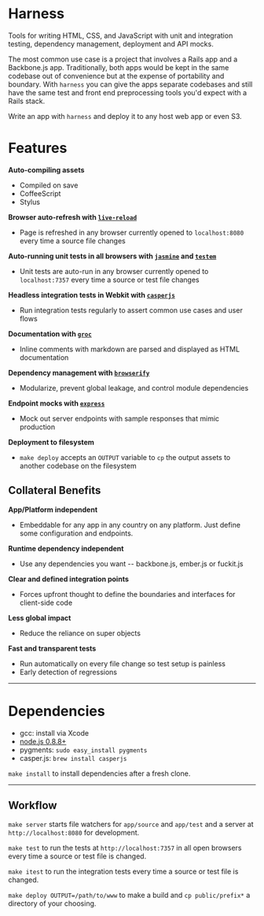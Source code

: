 # Harness

Tools for writing HTML, CSS, and JavaScript with unit and integration testing, dependency management, deployment and API mocks.

The most common use case is a project that involves a Rails app and a Backbone.js app.
Traditionally, both apps would be kept in the same codebase out of convenience but at the expense of portability and boundary.
With `harness` you can give the apps separate codebases and still have the same test and front end preprocessing tools you'd expect with a Rails stack.

Write an app with `harness` and deploy it to any host web app or even S3.


# Features
__Auto-compiling assets__

  - Compiled on save
  - CoffeeScript
  - Stylus


__Browser auto-refresh with [`live-reload`](https://github.com/livereload/livereload-extensions)__

  - Page is refreshed in any browser currently opened to `localhost:8080` every time a source file changes


__Auto-running unit tests in all browsers with [`jasmine`](http://pivotal.github.com/jasmine/) and [`testem`](https://github.com/airportyh/testem)__

  - Unit tests are auto-run in any browser currently opened to `localhost:7357` every time a source or test file changes


__Headless integration tests in Webkit with [`casperjs`](http://casperjs.org/)__

  - Run integration tests regularly to assert common use cases and user flows


__Documentation with [`groc`](https://github.com/nevir/groc)__

  - Inline comments with markdown are parsed and displayed as HTML documentation


__Dependency management with [`browserify`](https://github.com/substack/node-browserify)__

  - Modularize, prevent global leakage, and control module dependencies


__Endpoint mocks with [`express`](http://expressjs.com/)__

  - Mock out server endpoints with sample responses that mimic production


__Deployment to filesystem__

  - `make deploy` accepts an `OUTPUT` variable to `cp` the output assets to another codebase on the filesystem



## Collateral Benefits
__App/Platform independent__

  - Embeddable for any app in any country on any platform. Just define some configuration and endpoints.


__Runtime dependency independent__

  - Use any dependencies you want -- backbone.js, ember.js or fuckit.js


__Clear and defined integration points__

  - Forces upfront thought to define the boundaries and interfaces for client-side code


__Less global impact__

  - Reduce the reliance on super objects


__Fast and transparent tests__

  - Run automatically on every file change so test setup is painless
  - Early detection of regressions

---


# Dependencies
- gcc: install via Xcode
- [node.js 0.8.8+](http://nodejs.org/dist/v0.8.8/node-v0.8.8.pkg)
- pygments: `sudo easy_install pygments`
- casper.js: `brew install casperjs`

`make install` to install dependencies after a fresh clone.

---


## Workflow
`make server` starts file watchers for `app/source` and `app/test` and a server at `http://localhost:8080` for development.

`make test` to run the tests at `http://localhost:7357` in all open browsers every time a source or test file is changed.

`make itest` to run the integration tests every time a source or test file is changed.

`make deploy OUTPUT=/path/to/www` to make a build and `cp public/prefix*` a directory of your choosing.

